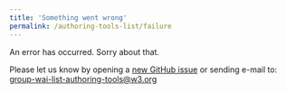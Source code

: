 ```yaml
---
title: 'Something went wrong'
permalink: /authoring-tools-list/failure
---
```


<!-- markdownlint-disable no-inline-html -->

<div style="grid-column: 2 / span 8">

<style>
{% include wai-authoring-tools-list/css/styles.css %}
main > header { grid-column: 2 / span 8; }
</style>

<div class="result-status-message">
<p>An error has occurred. Sorry about that.</p>
<p>Please let us know by opening a <a href="https://github.com/w3c/wai-authoring-tools-list/issues/new">new GitHub issue</a> or sending e-mail to: <a href="mailto:group-wai-list-authoring-tools@w3.org?subject=Something%20went%20wrong">group-wai-list-authoring-tools@w3.org</a></p>
</div>

</div>
